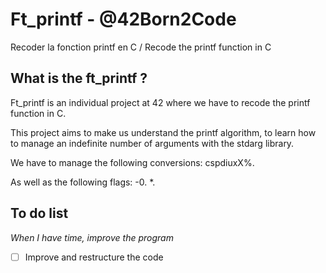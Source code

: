 # Ft_printf - @42Born2Code
Recoder la fonction printf en C / Recode the printf function in C 

## What is the ft_printf ?
Ft_printf is an individual project at 42 where we have to recode the printf function in C.

This project aims to make us understand the printf algorithm, to learn how to manage an indefinite number of arguments with the stdarg library.

We have to manage the following conversions: cspdiuxX%.

As well as the following flags: -0. *.

## To do list

*When I have time, improve the program*

- [ ] Improve and restructure the code
